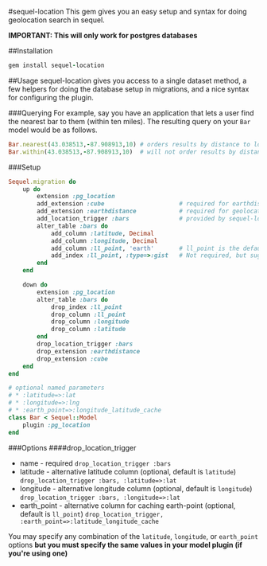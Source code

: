 #sequel-location
This gem gives you an easy setup and syntax for doing geolocation search in sequel.

**IMPORTANT: This will only work for postgres databases**

##Installation

````ruby
gem install sequel-location
````

##Usage
sequel-location gives you access to a single dataset method, a few helpers for doing the database
setup in migrations, and a nice syntax for configuring the plugin.

###Querying
For example, say you have an application that lets a user find the nearest bar to them (within ten miles). The resulting
query on your `Bar` model would be as follows.

````ruby
Bar.nearest(43.038513,-87.908913,10) # orders results by distance to location
Bar.within(43.038513,-87.908913,10)  # will not order results by distance
````

###Setup

````ruby
Sequel.migration do
	up do
		extension :pg_location
		add_extension :cube						# required for earthdistance
		add_extension :earthdistance			# required for geolocation
		add_location_trigger :bars				# provided by sequel-location to auto-calculate the earth point on update of latitude or longitude
		alter_table :bars do
			add_column :latitude, Decimal
			add_column :longitude, Decimal
			add_column :ll_point, 'earth' 		# ll_point is the default column for caching the caluclated earth point
			add_index :ll_point, :type=>:gist	# Not required, but suggested
		end
	end

	down do
		extension :pg_location
		alter_table :bars do
			drop_index :ll_point
			drop_column :ll_point
			drop_column :longitude
			drop_column :latitude
		end
		drop_location_trigger :bars
		drop_extension :earthdistance
		drop_extension :cube
	end
end
````

````ruby
# optional named parameters
# * :latitude=>:lat
# * :longitude=>:lng
# * :earth_point=>:longitude_latitude_cache
class Bar < Sequel::Model
	plugin :pg_location
end
````

###Options
####drop_location_trigger
* name - required `drop_location_trigger :bars`
* latitude - alternative latitude column (optional, default is `latitude`) `drop_location_trigger :bars, :latitude=>:lat`
* longitude - alternative longitude column (optional, default is `longitude`) `drop_location_trigger :bars, :longitude=>:lat`
* earth_point - alternative column for caching earth-point (optional, default is `ll_point`) `drop_location_trigger, :earth_point=>:latitude_longitude_cache`

You may specify any combination of the `latitude`, `longitude`, or `earth_point` options **but you must specify the same values in
your model plugin (if you're using one)**
